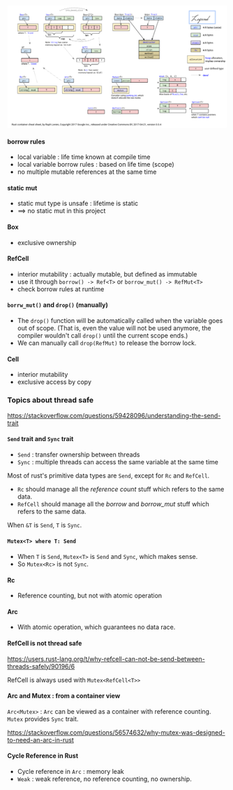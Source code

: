 ![rust-containers](./assets/rust-containers.png)

#### borrow rules
- local variable : life time known at compile time
- local variable borrow rules : based on life time (scope)
- no multiple mutable references at the same time

#### static mut
- static mut type is unsafe : lifetime is static
- ==> no static mut in this project

#### Box
- exclusive ownership

#### RefCell
- interior mutability : actually mutable, but defined as immutable
- use it through `borrow() -> Ref<T>` or `borrow_mut() -> RefMut<T>`
- check borrow rules at runtime

#### `borrw_mut()` and `drop()` (manually)
- The `drop()` function will be automatically called when the variable goes out of scope. (That is, even the value will not be used anymore, the compiler wouldn't call `drop()` until the current scope ends.)
- We can manually call `drop(RefMut)` to release the borrow lock.

#### Cell
- interior mutability
- exclusive access by copy


### Topics about thread safe

https://stackoverflow.com/questions/59428096/understanding-the-send-trait

#### `Send` trait and `Sync` trait

- `Send` : transfer ownership between threads
- `Sync` : multiple threads can access the same variable at the same time

Most of rust's primitive data types are `Send`, except for `Rc` and `RefCell`.
- `Rc` should manage all the *reference count* stuff which refers to the same data.
- `RefCell` should manage all the *borrow* and *borrow_mut* stuff which refers to the same data.

When `&T` is `Send`, `T` is `Sync`.

#### `Mutex<T> where T: Send`

- When `T` is `Send`, `Mutex<T>` is `Send` and `Sync`, which makes sense.
- So `Mutex<Rc>` is not `Sync`.

#### Rc
- Reference counting, but not with atomic operation

#### Arc
- With atomic operation, which guarantees no data race.

#### RefCell is not thread safe

https://users.rust-lang.org/t/why-refcell-can-not-be-send-between-threads-safely/90196/6


RefCell is always used with `Mutex<RefCell<T>>`

#### Arc and Mutex : from a container view

`Arc<Mutex>` : `Arc` can be viewed as a container with reference counting. `Mutex` provides `Sync` trait.

https://stackoverflow.com/questions/56574632/why-mutex-was-designed-to-need-an-arc-in-rust

#### Cycle Reference in Rust

- Cycle reference in `Arc` : memory leak
- `Weak` : weak reference, no reference counting, no ownership.